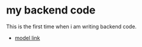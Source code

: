 # my backend code

This is the first time when i am writing backend code.

- [model link](https://app.eraser.io/workspace/YtPqZ1VogxGy1jzIDkzj)